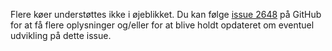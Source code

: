 Flere køer understøttes ikke i øjeblikket. Du kan følge [issue 2648](https://github.com/AntennaPod/AntennaPod/issues/2648)
på GitHub for at få flere oplysninger og/eller for at blive holdt opdateret om
eventuel udvikling på dette issue.
